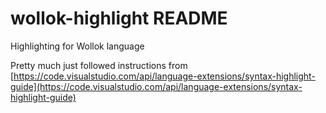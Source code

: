 # wollok-highlight README

Highlighting for Wollok language

Pretty much just followed instructions from [https://code.visualstudio.com/api/language-extensions/syntax-highlight-guide](https://code.visualstudio.com/api/language-extensions/syntax-highlight-guide)

